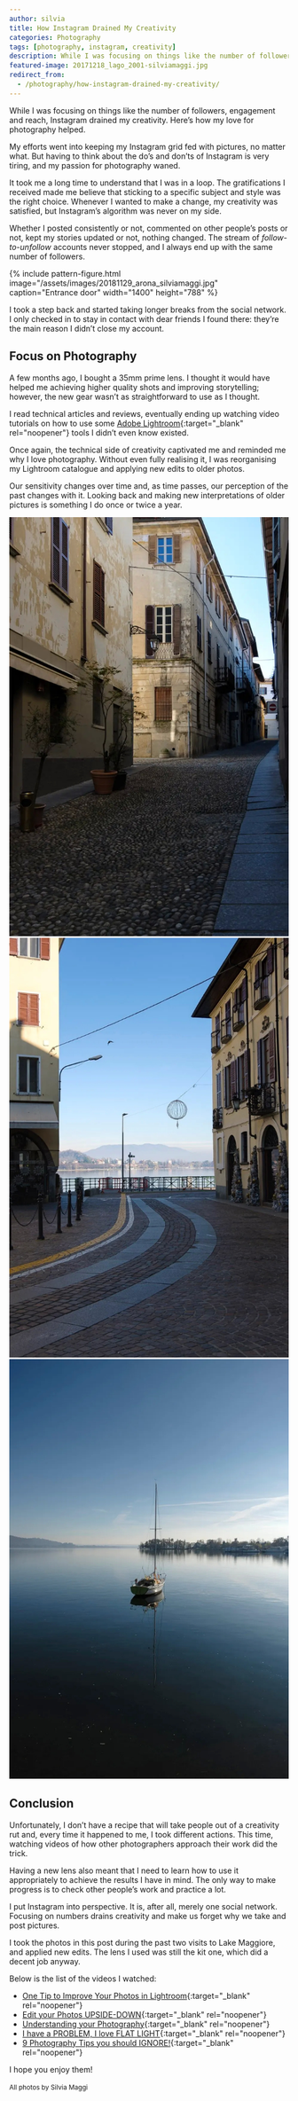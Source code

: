```yaml
---
author: silvia
title: How Instagram Drained My Creativity
categories: Photography
tags: [photography, instagram, creativity]
description: While I was focusing on things like the number of followers, engagement and reach, Instagram drained my creativity. Here's how my love for photography helped.
featured-image: 20171218_lago_2001-silviamaggi.jpg
redirect_from:
  - /photography/how-instagram-drained-my-creativity/
---
```

While I was focusing on things like the number of followers, engagement and reach, Instagram drained my creativity. Here’s how my love for photography helped.

<!--more-->

My efforts went into keeping my Instagram grid fed with pictures, no matter what. But having to think about the do’s and don’ts of Instagram is very tiring, and my passion for photography waned.

It took me a long time to understand that I was in a loop. The gratifications I received made me believe that sticking to a specific subject and style was the right choice. Whenever I wanted to make a change, my creativity was satisfied, but Instagram’s algorithm was never on my side.

Whether I posted consistently or not, commented on other people’s posts or not, kept my stories updated or not, nothing changed. The stream of _follow-to-unfollow_ accounts never stopped, and I always end up with the same number of followers.

{% include pattern-figure.html image="/assets/images/20181129_arona_silviamaggi.jpg" caption="Entrance door" width="1400" height="788" %}

I took a step back and started taking longer breaks from the social network. I only checked in to stay in contact with dear friends I found there: they’re the main reason I didn’t close my account.

## Focus on Photography

A few months ago, I bought a 35mm prime lens. I thought it would have helped me achieving higher quality shots and improving storytelling; however, the new gear wasn’t as straightforward to use as I thought.

I read technical articles and reviews, eventually ending up watching video tutorials on how to use some [Adobe Lightroom](https://www.adobe.com/uk/products/photoshop-lightroom.html){:target="_blank" rel="noopener"} tools I didn’t even know existed.

Once again, the technical side of creativity captivated me and reminded me why I love photography. Without even fully realising it, I was reorganising my Lightroom catalogue and applying new edits to older photos.

Our sensitivity changes over time and, as time passes, our perception of the past changes with it. Looking back and making new interpretations of older pictures is something I do once or twice a year.

![Centro storico](/assets/images/20181203_arona_silviamaggi.jpg)
![Centro storico](/assets/images/20181203_arona_3611_silviamaggi.jpg)
![Lago Maggiore](/assets/images/20181203_arona_3634_silvia.jpg)

## Conclusion

Unfortunately, I don’t have a recipe that will take people out of a creativity rut and, every time it happened to me, I took different actions. This time, watching videos of how other photographers approach their work did the trick.

Having a new lens also meant that I need to learn how to use it appropriately to achieve the results I have in mind. The only way to make progress is to check other people’s work and practice a lot.

I put Instagram into perspective. It is, after all, merely one social network.  
Focusing on numbers drains creativity and make us forget why we take and post pictures.

I took the photos in this post during the past two visits to Lake Maggiore, and applied new edits. The lens I used was still the kit one, which did a decent job anyway.

Below is the list of the videos I watched:

* [One Tip to Improve Your Photos in Lightroom](https://www.youtube.com/watch?v=jUOOzi5gukY){:target="_blank" rel="noopener"}
* [Edit your Photos UPSIDE-DOWN](https://www.youtube.com/watch?v=af88_3Sgvc4){:target="_blank" rel="noopener"}
* [Understanding your Photography](https://www.youtube.com/watch?v=4pGlTw1rHy8){:target="_blank" rel="noopener"}
* [I have a PROBLEM, I love FLAT LIGHT](https://www.youtube.com/watch?v=z3s_SmWLnMA){:target="_blank" rel="noopener"}
* [9 Photography Tips you should IGNORE!](https://www.youtube.com/watch?v=3RNWJPbrZfo){:target="_blank" rel="noopener"}

I hope you enjoy them!

<small>All photos by Silvia Maggi</small>
